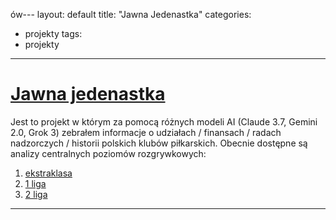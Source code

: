 ów---
layout: default
title: "Jawna Jedenastka"
categories:
  - projekty
tags:
  - projekty
---

# [Jawna jedenastka](https://patrykjm.github.io/jawnajedenastka/)

Jest to projekt w którym za pomocą różnych modeli AI (Claude 3.7, Gemini 2.0, Grok 3) zebrałem informacje o udziałach / finansach / radach nadzorczych / historii polskich klubów piłkarskich.
Obecnie dostępne są analizy centralnych poziomów rozgrywkowych:
1. [ekstraklasa](https://patrykjm.github.io/jawnajedenastka/categories/ekstraklasa/)
2. [1 liga](https://patrykjm.github.io/jawnajedenastka/categories/1-liga/)
3. [2 liga](https://patrykjm.github.io/jawnajedenastka/categories/2-liga/)

---
